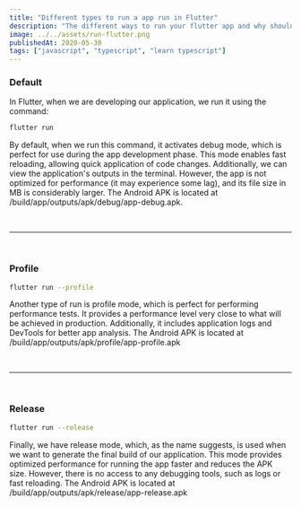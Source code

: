 ```yaml
---
title: "Different types to run a app run in Flutter"
description: "The different ways to run your flutter app and why should you use each type."
image: ../../assets/run-flutter.png
publishedAt: 2020-05-30
tags: ["javascript", "typescript", "learn typescript"]
---
```


### Default

In Flutter, when we are developing our application, we run it using the command:

```bash
flutter run
```

By default, when we run this command, it activates debug mode, which is perfect for use during the app development phase. This mode enables fast reloading, allowing quick application of code changes. Additionally, we can view the application's outputs in the terminal. However, the app is not optimized for performance (it may experience some lag), and its file size in MB is considerably larger. The Android APK is located at /build/app/outputs/apk/debug/app-debug.apk.

<bv> <br>

---

<bv> <br>

### Profile

```bash
flutter run --profile
```

Another type of run is profile mode, which is perfect for performing performance tests. It provides a performance level very close to what will be achieved in production. Additionally, it includes application logs and DevTools for better app analysis. The Android APK is located at /build/app/outputs/apk/profile/app-profile.apk

<bv> <br>

---

<bv> <br>

### Release

```bash
flutter run --release
```

Finally, we have release mode, which, as the name suggests, is used when we want to generate the final build of our application. This mode provides optimized performance for running the app faster and reduces the APK size. However, there is no access to any debugging tools, such as logs or fast reloading. The Android APK is located at /build/app/outputs/apk/release/app-release.apk
